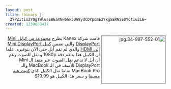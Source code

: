 ```yaml
---
layout: post
title: !binary |-
  2YPZitio2YQgTWluaSBEaXNwbGF5UG9ydCDYpdmE2YkgSERNSSDYotiu2LE=
created: 1239088437
---
```

<p style="direction: rtl; text-align: right;"><img src="http://c1.neweggimages.com/NeweggImage/productimage/34-997-552-01.jpg" width="200" alt="34-997-552-01.jpg" style="border-top-width: 1px; border-right-width: 1px; border-bottom-width: 1px; border-left-width: 1px; border-top-color: rgb(0, 0, 0); border-right-color: rgb(0, 0, 0); border-bottom-color: rgb(0, 0, 0); border-left-color: rgb(0, 0, 0); border-top-style: dotted; border-right-style: dotted; border-bottom-style: dotted; border-left-style: dotted; margin-left: 5px; float: right;" name="34-997-552-01.jpg" height="150" />قامت شركة Kanex بطرح <a href="http://www.newegg.com/Product/ProductList.aspx?Submit=ENE&amp;N=50012563%2040000554&amp;Manufactory=12563&amp;SubCategory=554&amp;SpeTabStoreType=0">مجموعة من كيابل Mini DisplayPort</a> والتي تضمن <a href="http://www.newegg.com/Product/Product.aspx?Item=N82E16834997552">كيبل Mini DisplayPort إلى HDMI</a> والذي لم تقم أبل حتى الآن بتوفيره. علما أن الكيبل هذا يدعم دقة 1080p و نقل للصوت رغم أن أبل لا تدعم نقل الصوت عبر منفذ الـ Mini DisplayPort للأسف في الـ MacBook والـ MacBook Pro تماما مثل الكيبل الذي <a href="http://yousef.raffah.com/node/544">كتبت عنه مسبقا</a> و سعر هذا الكيبل هو 19.99$</p>
<!--break-->

